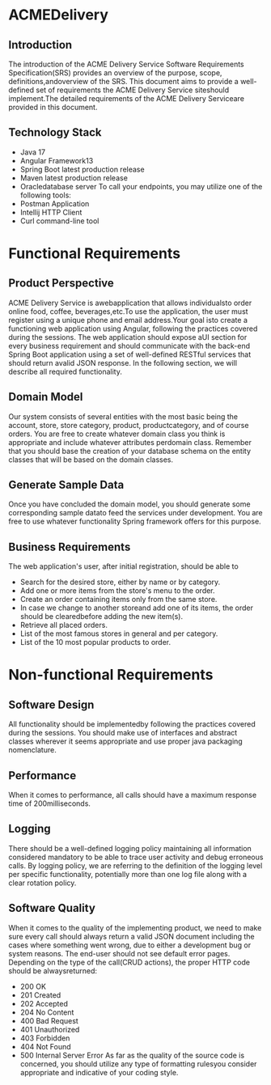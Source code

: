 # ACMEDelivery

## Introduction
The introduction of the ACME Delivery Service Software Requirements Specification(SRS) provides an overview of the purpose,  scope,  definitions,andoverview of  the SRS.  This  document aims  to provide  a well-defined  set of requirements the ACME Delivery Service siteshould implement.The detailed requirements of the ACME Delivery Serviceare provided in this document.

## Technology Stack
* Java 17
* Angular Framework13
* Spring Boot latest production release
* Maven latest production release
* Oracledatabase server
To call your endpoints, you may utilize one of the following tools:
* Postman Application
* Intellij HTTP Client
* Curl command-line tool

# Functional Requirements

## Product Perspective
ACME Delivery Service is awebapplication that allows individualsto order online food, coffee, beverages,etc.To use the application, the user must register using a unique phone and email address.Your goal isto create a functioning web application using Angular, following the practices covered during the sessions. The   web  application should expose aUI section   for   every   business   requirement  and should communicate with the back-end Spring Boot application using a set of well-defined RESTful services that should return avalid JSON response. In the following section, we will describe all required functionality.

## Domain Model
Our  system  consists  of  several  entities  with  the  most  basic  being  the account, store,  store  category, product, productcategory, and of course orders. You are free to create whatever domain class you think is appropriate and include whatever attributes perdomain class. Remember that you should base the creation of your database schema on the entity classes that will be based on the domain classes.

## Generate Sample Data
Once you have concluded the domain model, you should generate some corresponding sample datato feed the services under development. You are free to use whatever functionality Spring framework offers for this purpose.

## Business Requirements
The web application's user, after initial registration, should be able to
* Search for the desired store, either by name or by category.
* Add one or more items from the store's menu to the order.
* Create an order containing items only from the same store.
* In case we change to another storeand add one of its items, the order should be clearedbefore adding the new item(s).
* Retrieve all placed orders.
* List of the most famous stores in general and per category.
* List of the 10 most popular products to order.


# Non-functional Requirements

## Software Design
All functionality should be implementedby following the practices covered during the sessions. You should make use of interfaces and abstract classes wherever it seems appropriate and use proper java packaging nomenclature.

## Performance
When it comes to performance, all calls should have a maximum response time of 200milliseconds.

## Logging
There should be a well-defined logging policy maintaining all information considered mandatory to be able to trace user activity and debug erroneous calls. By logging policy, we are referring to the definition of the logging level per specific functionality, potentially more than one log file along with a clear rotation policy.

## Software Quality
When it comes to the quality of the implementing product, we need to make sure every call should always return  a  valid  JSON  document  including  the  cases  where  something  went  wrong,  due  to  either a development bug or system reasons. The end-user should not see default error pages. Depending on the type of the call(CRUD actions), the proper HTTP code should be alwaysreturned:
* 200 OK
* 201 Created
* 202 Accepted
* 204 No Content
* 400 Bad Request
* 401 Unauthorized
* 403 Forbidden
* 404 Not Found
* 500 Internal Server Error
As far as the quality of the source code is concerned, you should utilize any type of formatting rulesyou consider appropriate and indicative of your coding style.

